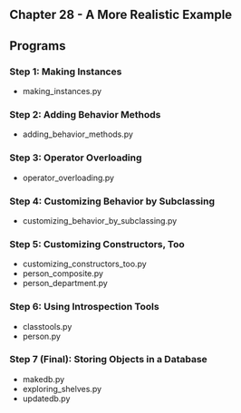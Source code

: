 ## Chapter 28 - A More Realistic Example

## Programs

### Step 1: Making Instances
* making\_instances.py

### Step 2: Adding Behavior Methods
* adding\_behavior\_methods.py

### Step 3: Operator Overloading
* operator\_overloading.py

### Step 4: Customizing Behavior by Subclassing
* customizing\_behavior\_by\_subclassing.py

### Step 5: Customizing Constructors, Too
* customizing\_constructors\_too.py
* person\_composite.py
* person\_department.py

### Step 6: Using Introspection Tools
* classtools.py
* person.py

### Step 7 (Final): Storing Objects in a Database
* makedb.py
* exploring\_shelves.py
* updatedb.py
